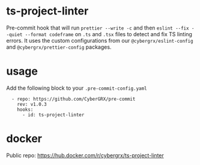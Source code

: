 # ts-project-linter

Pre-commit hook that will run `prettier --write -c` and then `eslint --fix --quiet --format codeframe` on `.ts` and `.tsx` files to detect and fix TS linting errors. It uses the custom configurations from our `@cybergrx/eslint-config` and `@cybergrx/prettier-config` packages.

# usage

Add the following block to your `.pre-commit-config.yaml`

```
  - repo: https://github.com/CyberGRX/pre-commit
    rev: v1.0.3
    hooks:
      - id: ts-project-linter
```

# docker

Public repo: https://hub.docker.com/r/cybergrx/ts-project-linter
